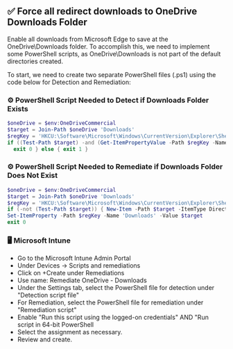 ## ✅ Force all redirect downloads to OneDrive Downloads Folder

Enable all downloads from Microsoft Edge to save at the OneDrive\Downloads folder. To accomplish this, we need to implement some PowerShell scripts, as OneDrive\Downloads is not part of the default directories created.

To start, we need to create two separate PowerShell files (.ps1) using the code below for Detection and Remediation:

### ⚙️ PowerShell Script Needed to Detect if Downloads Folder Exists

```powershell
$oneDrive = $env:OneDriveCommercial
$target = Join-Path $oneDrive 'Downloads'
$regKey = 'HKCU:\Software\Microsoft\Windows\CurrentVersion\Explorer\Shell Folders'
if ((Test-Path $target) -and (Get-ItemPropertyValue -Path $regKey -Name 'Downloads') -eq $target) {
  exit 0 } else { exit 1 }
```

### ⚙️ PowerShell Script Needed to Remediate if Downloads Folder Does Not Exist

```powershell
$oneDrive = $env:OneDriveCommercial
$target = Join-Path $oneDrive 'Downloads'
$regKey = 'HKCU:\Software\Microsoft\Windows\CurrentVersion\Explorer\Shell Folders'
if (-not (Test-Path $target)) { New-Item -Path $target -ItemType Directory -Force | Out-Null }
Set-ItemProperty -Path $regKey -Name 'Downloads' -Value $target
exit 0
```

### 🖥️ Microsoft Intune

- Go to the Microsoft Intune Admin Portal
- Under Devices -> Scripts and remediations
- Click on +Create under Remediations
- Use name: Remediate OneDrive - Downloads
- Under the Settings tab, select the PowerShell file for detection under "Detection script file"
- For Remediation, select the PowerShell file for remediation under "Remediation script"
- Enable "Run this script using the logged-on credentials" AND "Run script in 64-bit PowerShell
- Select the assignment as necessary.
- Review and create.
